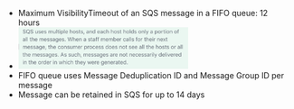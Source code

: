 * Maximum VisibilityTimeout of an SQS message in a FIFO queue: 12 hours
* <img src="images/sqs_1.png" width=300>
* FIFO queue uses Message Deduplication ID and Message Group ID per message
* Message can be retained in SQS for up to 14 days
